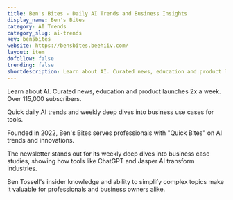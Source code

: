 ```yaml
---
title: Ben's Bites - Daily AI Trends and Business Insights
display_name: Ben's Bites
category: AI Trends
category_slug: ai-trends
key: bensbites
website: https://bensbites.beehiiv.com/
layout: item
dofollow: false
trending: false
shortdescription: Learn about AI. Curated news, education and product launches 2x a week. Over 115,000 subscribers.
---
```

Learn about AI. Curated news, education and product launches 2x a week. Over 115,000 subscribers.

Quick daily AI trends and weekly deep dives into business use cases for tools.

Founded in 2022, Ben's Bites serves professionals with "Quick Bites" on AI trends and innovations. 

The newsletter stands out for its weekly deep dives into business case studies, showing how tools like ChatGPT and Jasper AI transform industries. 

Ben Tossell's insider knowledge and ability to simplify complex topics make it valuable for professionals and business owners alike.

